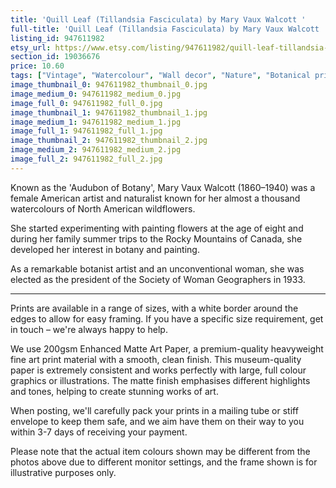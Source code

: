 ```yaml
---
title: 'Quill Leaf (Tillandsia Fasciculata) by Mary Vaux Walcott '
full-title: 'Quill Leaf (Tillandsia Fasciculata) by Mary Vaux Walcott | Vintage botanical watercolour illustration | Home decor | Giclée print'
listing_id: 947611982
etsy_url: https://www.etsy.com/listing/947611982/quill-leaf-tillandsia-fasciculata-by?utm_source=site&utm_medium=api&utm_campaign=api
section_id: 19036676
price: 10.60
tags: ["Vintage", "Watercolour", "Wall decor", "Nature", "Botanical print", "Plant lovers gift", "Plant illustration", "Cottage decor", "Flower art print", "Cottage", "Mary Vaux Walcott", "Botany poster", "Quill Leaf"]
image_thumbnail_0: 947611982_thumbnail_0.jpg
image_medium_0: 947611982_medium_0.jpg
image_full_0: 947611982_full_0.jpg
image_thumbnail_1: 947611982_thumbnail_1.jpg
image_medium_1: 947611982_medium_1.jpg
image_full_1: 947611982_full_1.jpg
image_thumbnail_2: 947611982_thumbnail_2.jpg
image_medium_2: 947611982_medium_2.jpg
image_full_2: 947611982_full_2.jpg
---
```

Known as the &#39;Audubon of Botany&#39;, Mary Vaux Walcott (1860–1940) was a female American artist and naturalist known for her almost a thousand watercolours of North American wildflowers. 

She started experimenting with painting flowers at the age of eight and during her family summer trips to the Rocky Mountains of Canada, she developed her interest in botany and painting.

As a remarkable botanist artist and an unconventional woman, she was elected as the president of the Society of Woman Geographers in 1933.

----

Prints are available in a range of sizes, with a white border around the edges to allow for easy framing. If you have a specific size requirement, get in touch – we&#39;re always happy to help.

We use 200gsm Enhanced Matte Art Paper, a premium-quality heavyweight fine art print material with a smooth, clean finish. This museum-quality paper is extremely consistent and works perfectly with large, full colour graphics or illustrations. The matte finish emphasises different highlights and tones, helping to create stunning works of art.

When posting, we&#39;ll carefully pack your prints in a mailing tube or stiff envelope to keep them safe, and we aim have them on their way to you within 3-7 days of receiving your payment.

Please note that the actual item colours shown may be different from the photos above due to different monitor settings, and the frame shown is for illustrative purposes only.
